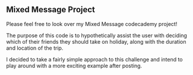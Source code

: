 ## Mixed Message Project 

Please feel free to look over my Mixed Message codecademy project! 

  The purpose of this code is to hypothetically assist the user with deciding which of their friends they should take on holiday,
  along with the duration and location of the trip. 

I decided to take a fairly simple approach to this challenge and intend to play around with a more exciting example after posting. 
